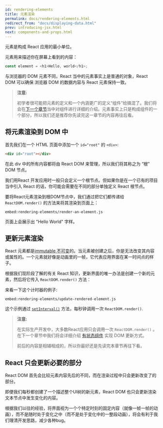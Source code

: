 ```yaml
---
id: rendering-elements
title: 元素渲染
permalink: docs/rendering-elements.html
redirect_from: "docs/displaying-data.html"
prev: introducing-jsx.html
next: components-and-props.html
---
```


元素是构成 React 应用的最小单位。

元素用来描述你在屏幕上看到的内容：

```js
const element = <h1>Hello, world</h1>;
```

与浏览器的 DOM 元素不同，React 当中的元素事实上是普通的对象，React DOM 可以确保 浏览器 DOM 的数据内容与 React 元素保持一致。

>**注意:**
>
>初学者很可能把元素的定义和一个内涵更广的定义“组件”给搞混了。我们将会在[下一个章节](/docs/components-and-props.html)当中对组件进行详细的介绍。元素事实上只是构成组件的一个部分，所以我们还是推荐你先读完这一章节的内容再往后看。

## 将元素渲染到 DOM 中

首先我们在一个 HTML 页面中添加一个 `id="root"` 的 `<div>`:

```html
<div id="root"></div>
```

在此 div 中的所有内容都将由 React DOM 来管理，所以我们将其称之为 “根” DOM 节点。

我们用React 开发应用时一般只会定义一个根节点。但如果你是在一个已有的项目当中引入 React 的话，你可能会需要在不同的部分单独定义 React 根节点。

要将React元素渲染到根DOM节点中，我们通过把它们都传递给 `ReactDOM.render()` 的方法来将其渲染到页面上：

`embed:rendering-elements/render-an-element.js`


页面上会展示出 "Hello World" 字样。

## 更新元素渲染

React 元素都是[immutable 不可变](https://en.wikipedia.org/wiki/Immutable_object)的。当元素被创建之后，你是无法改变其内容或属性的。一个元素就好像是动画里的一帧，它代表应用界面在某一时间点的样子。

根据我们现阶段了解的有关 React 知识，更新界面的唯一办法是创建一个新的元素，然后将它传入 `ReactDOM.render()` 方法：

来看一下这个计时器的例子:

`embed:rendering-elements/update-rendered-element.js`

这个示例通过 [`setInterval()`](https://developer.mozilla.org/en-US/docs/Web/API/WindowTimers/setInterval) 方法，每秒钟调用一次 `ReactDOM.render()`.

>**注意:**
>
>在实际生产开发中，大多数React应用只会调用一次 `ReactDOM.render()` 。在下一个章节中我们将会详细介绍 [有状态组件](/docs/state-and-lifecycle.html) 实现 DOM 更新方式。
>
>前后的内容是相辅相成的，所以你最好还是先读完本章节再往下看。

## React 只会更新必要的部分

React DOM 首先会比较元素内容先后的不同，而在渲染过程中只会更新改变了的部分。

即便我们每秒都创建了一个描述整个UI树的新元素，React DOM 也只会更新渲染文本节点中发生变化的内容。

根据我们以往的经验，将界面视为一个个特定时刻的固定内容（就像一帧一帧的动画），而不是随时处于变化之中（而不是处于变化中的一整段动画），将会有利于我们理清开发思路，减少各种bug。
